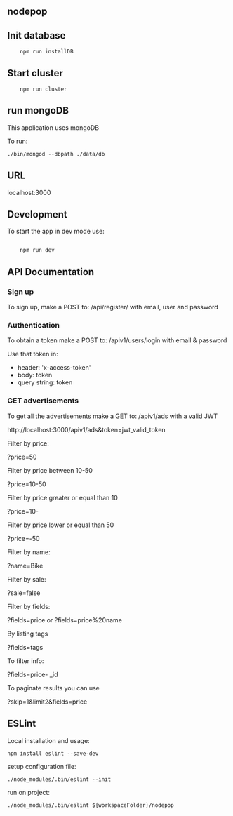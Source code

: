 ## nodepop

## Init database

```shell
    npm run installDB

```

## Start cluster

```shell
    npm run cluster

```

## run mongoDB

This application uses mongoDB

To run:

```shell
./bin/mongod --dbpath ./data/db

```

## URL

localhost:3000

## Development

To start the app in dev mode use:

```shell

    npm run dev

```
## API Documentation

### Sign up

To sign up, make a POST to: /api/register/ with email, user and password

### Authentication

To obtain a token make a POST to: /apiv1/users/login with email & password

Use that token in:
- header: 'x-access-token'
- body: token
- query string: token

### GET advertisements

To get all the advertisements make a GET to: /apiv1/ads with a valid JWT

http://localhost:3000/apiv1/ads&token=jwt_valid_token

Filter by price:

?price=50

Filter by price between 10-50

?price=10-50 

Filter by price greater or equal than 10

?price=10-

Filter by price lower or equal than 50

?price=-50

Filter by name:

?name=Bike

Filter by sale:

?sale=false

Filter by fields:

?fields=price or ?fields=price%20name

By listing tags 

?fields=tags

To filter info:

?fields=price- _id

To paginate results you can use

?skip=1&limit2&fields=price

## ESLint

Local installation and usage:

```shell
npm install eslint --save-dev
```

setup configuration file:

```shell
./node_modules/.bin/eslint --init
```

run on project:

```shell
./node_modules/.bin/eslint ${workspaceFolder}/nodepop
```
